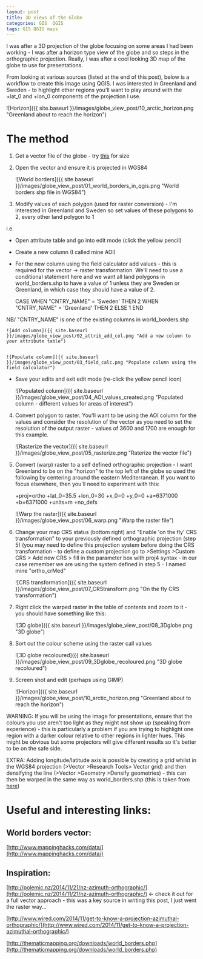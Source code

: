 ```yaml
---
layout: post
title: 3D views of the Globe 
categories: GIS  QGIS
tags: GIS QGIS maps 
---
```


I was after a 3D projection of the globe focusing on some areas I had been working - I was after a horizon type view of the globe and so steps in the orthographic projection. Really, I was after a cool looking 3D map of the globe to use for presentations.

From looking at various sources (listed at the end of this post), below is a workflow to create this image using QGIS. I was interested in Greenland and Sweden - to highlight other regions you'll want to play around with the +lat_0 and +lon_0 components of the projection I use.

![Horizon]({{ site.baseurl }}/images/globe_view_post/10_arctic_horizon.png "Greenland about to reach the horizon")

# The method

1. Get a vector file of the globe - try [this](http://thematicmapping.org/downloads/world_borders.php) for size

2. Open the vector and ensure it is projected in WGS84

	![World borders]({{ site.baseurl }}/images/globe_view_post/01_world_borders_in_qgis.png "World borders shp file in WGS84")

3. Modify values of each polygon (used for raster conversion) - I'm interested in Greenland and Sweden so set values of these polygons to 2, every other land polygon to 1

i.e. 

* Open attribute table and go into edit mode (click the yellow pencil)

* Create a new column (I called mine AOI)

* For the new column using the field calculator add values - this is required for the vector -> raster transformation. We'll need to use a conditional statement here and we want all land polygons in world_borders.shp to have a value of 1 unless they are Sweden or Greenland, in which case they should have a value of 2.


	CASE 
    WHEN "CNTRY_NAME" = 'Sweden' THEN 2
    WHEN "CNTRY_NAME" = 'Greenland' THEN 2
    ELSE 1
	END
	
NB/ "CNTRY_NAME" is one of the existing columns in world_borders.shp


	![Add columns]({{ site.baseurl }}/images/globe_view_post/02_attrib_add_col.png "Add a new column to your attribute table")


	![Populate column]({{ site.baseurl }}/images/globe_view_post/03_field_calc.png "Populate column using the field calculator")


* Save your edits and exit edit mode (re-click the yellow pencil icon)


	![Populated column]({{ site.baseurl }}/images/globe_view_post/04_AOI_values_created.png "Populated column - different values for areas of interest")


4. Convert polygon to raster. You'll want to be using the AOI column for the values and consider the resolution of the vector as you need to set the resolution of the output raster - values of 3600 and 1700 are enough for this example.


	![Rasterize the vector]({{ site.baseurl }}/images/globe_view_post/05_rasterize.png "Raterize the vector file")


5. Convert (warp) raster to a self defined orthographic projection - I want Greenland to be on the "horizon" to the top left of the globe so used the following by centering around the eastern Mediterranean. If you want to focus elsewhere, then you'll need to experiment with this:

	+proj=ortho +lat_0=35.5 +lon_0=30 +x_0=0 +y_0=0 +a=6371000 +b=6371000 +units=m +no_defs


	![Warp the raster]({{ site.baseurl }}/images/globe_view_post/06_warp.png "Warp the raster file")


6. Change your map CRS status (bottom right) and "Enable 'on the fly' CRS transformation" to your previously defined orthographic projection (step 5) (you may need to define this projection system before doing the CRS transformation - to define a custom projection go to >Settings >Custom CRS > Add new CRS > fill in the parameter box with proj4 syntax - in our case remember we are using the system defined in step 5 - I named mine "ortho_crMed"


	![CRS transformation]({{ site.baseurl }}/images/globe_view_post/07_CRStransform.png "On the fly CRS transformation")


7. Right click the warped raster in the table of contents and zoom to it - you should have something like this:


	![3D globe]({{ site.baseurl }}/images/globe_view_post/08_3Dglobe.png "3D globe")


8. Sort out the colour scheme using the raster call values


	![3D globe recoloured]({{ site.baseurl }}/images/globe_view_post/09_3Dglobe_recoloured.png "3D globe recoloured")


9. Screen shot and edit (perhaps using GIMP)


	![Horizon]({{ site.baseurl }}/images/globe_view_post/10_arctic_horizon.png "Greenland about to reach the horizon")


WARNING: If you will be using the image for presentations, ensure that the colours you use aren't too light as they might not show up (speaking from experience) - this is particularly a problem if you are trying to highlight one region with a darker colour relative to other regions in lighter hues. This might be obvious but some projectors will give different results so it's better to be on the safe side.

EXTRA: Adding longitude/latitude axis is possible by creating a grid whilst in the WGS84 projection (>Vector >Research Tools> Vector grid) and then densifying the line (>Vector >Geometry >Densify geometries) - this can then be warped in the same way as world_borders.shp (this is taken from [here](http://polemic.nz/2014/11/21/nz-azimuth-orthographic/))

# Useful and interesting links:

## World borders vector: 

[http://www.mappinghacks.com/data/](http://www.mappinghacks.com/data/)

## Inspiration: 

[http://polemic.nz/2014/11/21/nz-azimuth-orthographic/](http://polemic.nz/2014/11/21/nz-azimuth-orthographic/)  <- check it out for a full vector approach - this was a key source in writing this post, I just went the raster way...

[http://www.wired.com/2014/11/get-to-know-a-projection-azimuthal-orthographic/](http://www.wired.com/2014/11/get-to-know-a-projection-azimuthal-orthographic/)

[http://thematicmapping.org/downloads/world_borders.php](http://thematicmapping.org/downloads/world_borders.php)


